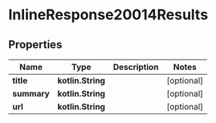 
# InlineResponse20014Results

## Properties
Name | Type | Description | Notes
------------ | ------------- | ------------- | -------------
**title** | **kotlin.String** |  |  [optional]
**summary** | **kotlin.String** |  |  [optional]
**url** | **kotlin.String** |  |  [optional]



